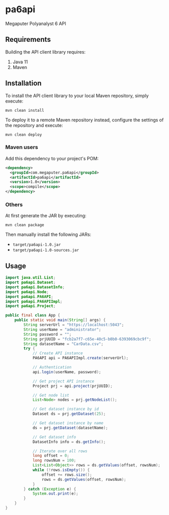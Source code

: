 # pa6api

Megaputer Polyanalyst 6 API

## Requirements

Building the API client library requires:
1. Java 11
2. Maven

## Installation

To install the API client library to your local Maven repository, simply execute:

```shell
mvn clean install
```

To deploy it to a remote Maven repository instead, configure the settings of the repository and execute:

```shell
mvn clean deploy
```

### Maven users

Add this dependency to your project's POM:

```xml
<dependency>
  <groupId>com.megaputer.pa6api</groupId>
  <artifactId>pa6api</artifactId>
  <version>1.0</version>
  <scope>compile</scope>
</dependency>
```

### Others

At first generate the JAR by executing:

```shell
mvn clean package
```

Then manually install the following JARs:

* `target/pa6api-1.0.jar`
* `target/pa6api-1.0-sources.jar`

## Usage
```java
import java.util.List;
import pa6api.Dataset;
import pa6api.DatasetInfo;
import pa6api.Node;
import pa6api.PA6API;
import pa6api.PA6APIImpl;
import pa6api.Project;

public final class App {
    public static void main(String[] args) {
        String serverUrl = "https://localhost:5043";
        String userName = "administrator";
        String password = "";
        String prjUUID = "fcb2a7f7-c65e-40c5-b0b0-6393069cbc9f";
        String datasetName = "CarData.csv";
        try {
            // Create API instance
            PA6API api = PA6APIImpl.create(serverUrl);

            // Authentication
            api.login(userName, password);

            // Get project API instance
            Project prj = api.project(prjUUID);

            // Get node list
            List<Node> nodes = prj.getNodeList();

            // Get dataset instance by id
            Dataset ds = prj.getDataset(25);

            // Get dataset instance by name
            ds = prj.getDataset(datasetName);

            // Get dataset info
            DatasetInfo info = ds.getInfo();

            // Iterate over all rows
            long offset = 0;
            long rowsNum = 100;
            List<List<Object>> rows = ds.getValues(offset, rowsNum);
            while (!rows.isEmpty()) {
                offset += rows.size();
                rows = ds.getValues(offset, rowsNum);
            }
        } catch (Exception e) {
            System.out.print(e);
        }
    }
}
```
